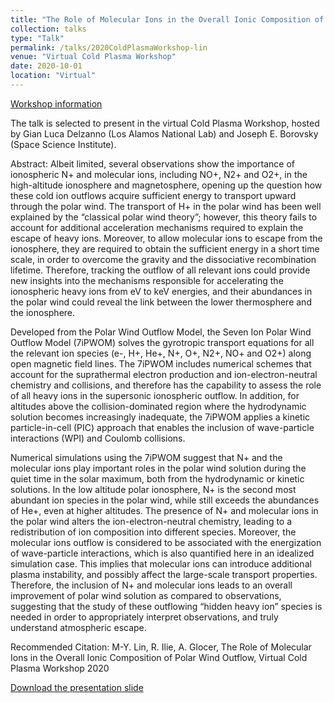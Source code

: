 ```yaml
---
title: "The Role of Molecular Ions in the Overall Ionic Composition of Polar Wind Outflow"
collection: talks
type: "Talk"
permalink: /talks/2020ColdPlasmaWorkshop-lin
venue: "Virtual Cold Plasma Workshop"
date: 2020-10-01
location: "Virtual"
---
```


[Workshop information](https://cnls.lanl.gov/CPP20/)

The talk is selected to present in the virtual Cold Plasma Workshop, hosted by Gian Luca Delzanno (Los Alamos National Lab) and Joseph E. Borovsky (Space Science Institute).

Abstract:
Albeit limited, several observations show the importance of ionospheric N+ and molecular ions, including NO+, N2+ and O2+, in the high-altitude ionosphere and magnetosphere, opening up the question how these cold ion outflows acquire sufficient energy to transport upward through the polar wind.  The transport of H+ in the polar wind has been well explained by the “classical polar wind theory”; however, this theory fails to account for additional acceleration mechanisms required to explain the escape of heavy ions. Moreover, to allow molecular ions to escape from the ionosphere, they are required to obtain the sufficient energy in a short time scale, in order to overcome the gravity and the dissociative recombination lifetime. Therefore, tracking the outflow of all relevant ions could provide new insights into the mechanisms responsible for accelerating the ionospheric heavy ions from eV to keV energies, and their abundances in the polar wind could reveal the link between the lower thermosphere and the ionosphere.

Developed from the Polar Wind Outflow Model, the Seven Ion Polar Wind Outflow Model (7iPWOM) solves the gyrotropic transport equations for all the relevant ion species (e-, H+, He+, N+, O+, N2+, NO+ and O2+) along open magnetic field lines. The 7iPWOM includes numerical schemes that account for the suprathermal electron production and ion-electron-neutral chemistry and collisions, and therefore has the capability to assess the role of all heavy ions in the supersonic ionospheric outflow. In addition, for altitudes above the collision-dominated region where the hydrodynamic solution becomes increasingly inadequate, the 7iPWOM applies a kinetic particle-in-cell (PIC) approach that enables the inclusion of wave-particle interactions (WPI) and Coulomb collisions.

Numerical simulations using the 7iPWOM suggest that N+ and the molecular ions play important roles in the polar wind solution during the quiet time in the solar maximum, both from the hydrodynamic or kinetic solutions. In the low altitude polar ionosphere, N+ is the second most abundant ion species in the polar wind, while still exceeds the abundances of He+, even at higher altitudes. The presence of N+ and molecular ions in the polar wind alters the ion-electron-neutral chemistry, leading to a redistribution of ion composition into different species. Moreover, the molecular ions outflow is considered to be associated with the energization of wave-particle interactions, which is also quantified here in an idealized simulation case. This implies that molecular ions can introduce additional plasma instability, and possibly affect the large-scale transport properties. Therefore, the inclusion of N+ and molecular ions leads to an overall improvement of polar wind solution as compared to observations, suggesting that the study of these outflowing “hidden heavy ion” species is needed in order to appropriately interpret observations, and truly understand atmospheric escape.

Recommended Citation: M-Y. Lin, R. Ilie, A. Glocer, The Role of Molecular Ions in the Overall Ionic Composition of Polar Wind Outflow, Virtual Cold Plasma Workshop 2020

[Download the presentation slide](http://yilerat19.github.io/files/7iPWOMNitrogenPaper_CPCP.pdf)

